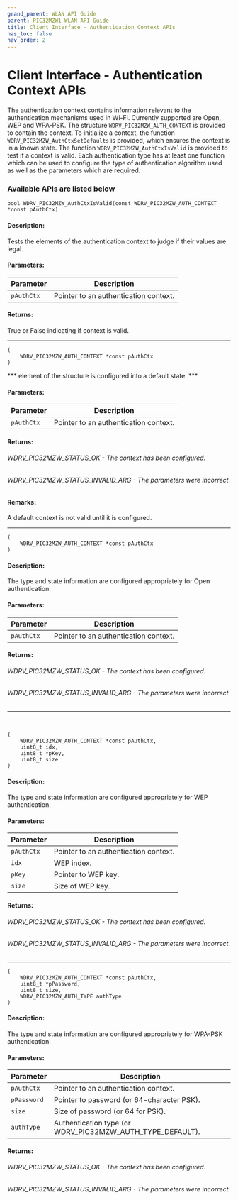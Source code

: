 ```yaml
---
grand_parent: WLAN API Guide
parent: PIC32MZW1 WLAN API Guide
title: Client Interface - Authentication Context APIs
has_toc: false
nav_order: 2
---
```


# Client Interface - Authentication Context APIs

The authentication context contains information relevant to the authentication mechanisms used in Wi-Fi. Currently supported are Open, WEP and WPA-PSK.
The structure ```WDRV_PIC32MZW_AUTH_CONTEXT``` is provided to contain the context.
To initialize a context, the function ```WDRV_PIC32MZW_AuthCtxSetDefaults``` is provided, which ensures the context is in a known state.
The function ```WDRV_PIC32MZW_AuthCtxIsValid``` is provided to test if a context is valid.
Each authentication type has at least one function which can be used to configure the type of authentication algorithm used as well as the parameters which are required.



### Available APIs are listed below

```bool WDRV_PIC32MZW_AuthCtxIsValid(const WDRV_PIC32MZW_AUTH_CONTEXT *const pAuthCtx)```

#### Description:
Tests the elements of the authentication context to judge if their values are legal.

#### Parameters:

|	Parameter			 | 						Description								|
-------------------------|--------------------------------------------------------------|
|```pAuthCtx``` |	Pointer to an authentication context. |

#### Returns:
True or False indicating if context is valid.

-----------------------------------------------------------------------------------------------------------------------------------------------------------------------------


```WDRV_PIC32MZW_STATUS WDRV_PIC32MZW_AuthCtxSetDefaults
(
	WDRV_PIC32MZW_AUTH_CONTEXT *const pAuthCtx
)
```
*** element of the structure is configured into a default state. ***
  
#### Parameters:

|	Parameter			 | 						Description								|
-------------------------|--------------------------------------------------------------|
| ```pAuthCtx``` |	Pointer to an authentication context. |

#### Returns:

###### WDRV_PIC32MZW_STATUS_OK - The context has been configured.
###### WDRV_PIC32MZW_STATUS_INVALID_ARG - The parameters were incorrect.

#### Remarks:
A default context is not valid until it is configured.

-----------------------------------------------------------------------------------------------------------------------------------------------------------------------------

```WDRV_PIC32MZW_STATUS WDRV_PIC32MZW_AuthCtxSetOpen
(
	WDRV_PIC32MZW_AUTH_CONTEXT *const pAuthCtx
)
```

#### Description:
The type and state information are configured appropriately for Open authentication.

#### Parameters:
|	Parameter			 | 						Description								|
-------------------------|--------------------------------------------------------------|
| ```pAuthCtx``` |	Pointer to an authentication context. |


#### Returns:
###### WDRV_PIC32MZW_STATUS_OK			- The context has been configured.
###### WDRV_PIC32MZW_STATUS_INVALID_ARG		- The parameters were incorrect.

-----------------------------------------------------------------------------------------------------------------------------------------------------------------------------
 
```WDRV_PIC32MZW_STATUS WDRV_PIC32MZW_AuthCtxSetWEP
(
	WDRV_PIC32MZW_AUTH_CONTEXT *const pAuthCtx, 
	uint8_t idx, 
	uint8_t *pKey, 
	uint8_t size
)
```

#### Description:
The type and state information are configured appropriately for WEP authentication.

#### Parameters:

|	Parameter			 | 						Description								|
-------------------------|--------------------------------------------------------------|
|```pAuthCtx``` |	Pointer to an authentication context.|
|```idx``` |	WEP index.|
|```pKey``` |	Pointer to WEP key.|
|```size``` |	Size of WEP key.|

#### Returns:
###### WDRV_PIC32MZW_STATUS_OK			- The context has been configured.
###### WDRV_PIC32MZW_STATUS_INVALID_ARG		- The parameters were incorrect.

-----------------------------------------------------------------------------------------------------------------------------------------------------------------------------

```WDRV_PIC32MZW_STATUS WDRV_PIC32MZW_AuthCtxSetPersonal
(
	WDRV_PIC32MZW_AUTH_CONTEXT *const pAuthCtx, 
	uint8_t *pPassword, 
	uint8_t size, 
	WDRV_PIC32MZW_AUTH_TYPE authType
)
```

#### Description:
The type and state information are configured appropriately for WPA-PSK authentication.

#### Parameters:

|	Parameter			 | 						Description								|
-------------------------|--------------------------------------------------------------|
|```pAuthCtx``` |	Pointer to an authentication context.|
|```pPassword``` |	Pointer to password (or 64-character PSK).|
|```size ```|	Size of password (or 64 for PSK).|
|```authType``` |	Authentication type (or WDRV_PIC32MZW_AUTH_TYPE_DEFAULT).|

#### Returns:
###### WDRV_PIC32MZW_STATUS_OK - The context has been configured.
###### WDRV_PIC32MZW_STATUS_INVALID_ARG - The parameters were incorrect.
 